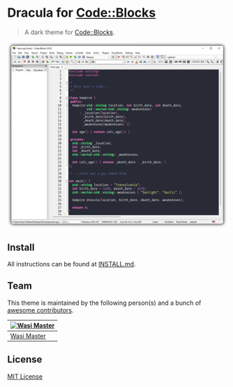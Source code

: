 # Dracula for [Code::Blocks](https://www.codeblocks.org/)

> A dark theme for [Code::Blocks](https://www.codeblocks.org/).

![Screenshot](./screenshot.png)

## Install

All instructions can be found at [INSTALL.md](https://github.com/wasi-master/codeblocks/blob/master/INSTALL.md).
<!-- All instructions can be found at [draculatheme.com/codeblocks](https://draculatheme.com/codeblocks). -->

## Team

This theme is maintained by the following person(s) and a bunch of [awesome contributors](https://github.com/wasi-master/codeblocks/graphs/contributors).
<!-- This theme is maintained by the following person(s) and a bunch of [awesome contributors](https://github.com/dracula/codeblocks/graphs/contributors). -->

[![Wasi Master](https://github.com/wasi-master.png?size=100)](https://github.com/wasi-master) |
--- |
[Wasi Master](https://github.com/wasi-master) |

## License

[MIT License](./LICENSE)
